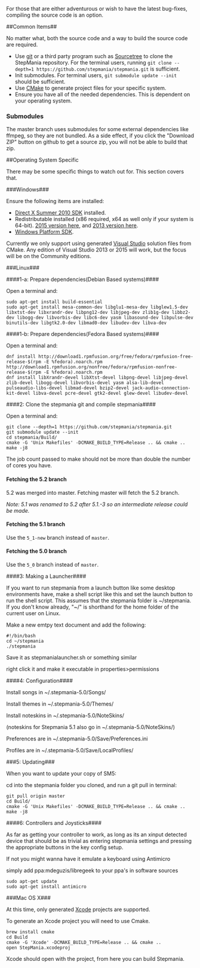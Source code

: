 For those that are either adventurous or wish to have the latest bug-fixes, compiling the source code is an option.

##Common Items##

No matter what, both the source code and a way to build the source code are required.

* Use [git](https://git-scm.com/) or a third party program such as [Sourcetree](http://www.sourcetreeapp.com) to clone the StepMania repository. For the terminal users, running `git clone --depth=1 https://github.com/stepmania/stepmania.git` is sufficient.
* Init submodules.  For terminal users, `git submodule update --init` should be sufficient.
* Use [CMake](http://www.cmake.org/) to generate project files for your specific system.
* Ensure you have all of the needed dependencies. This is dependent on your operating system.

### Submodules ###
The master branch uses submodules for some external dependencies like ffmpeg,
so they are not bundled. As a side effect, if you click the "Download ZIP"
button on github to get a source zip, you will not be able to build that zip.

##Operating System Specific

There may be some specific things to watch out for. This section covers that.

###Windows###

Ensure the following items are installed:

* [Direct X Summer 2010 SDK](https://www.microsoft.com/en-us/download/details.aspx?id=6812) installed.
* Redistributable installed (x86 required, x64 as well only if your system is 64-bit). [2015 version here](https://www.microsoft.com/en-us/download/details.aspx?id=48145), and [2013 version here](https://www.microsoft.com/en-us/download/details.aspx?id=40784).
* [Windows Platform SDK](https://developer.microsoft.com/en-us/windows/downloads/windows-10-sdk).

Currently we only support using generated [Visual Studio](https://www.visualstudio.com/en-us/products/visual-studio-community-vs.aspx) solution files from CMake. Any edition of Visual Studio 2013 or 2015 will work, but the focus will be on the Community editions.

###Linux###

####1-a: Prepare dependencies(Debian Based systems)####

Open a terminal and:
```
sudo apt-get install build-essential
sudo apt-get install mesa-common-dev libglu1-mesa-dev libglew1.5-dev libxtst-dev libxrandr-dev libpng12-dev libjpeg-dev zlib1g-dev libbz2-dev libogg-dev libvorbis-dev libc6-dev yasm libasound-dev libpulse-dev binutils-dev libgtk2.0-dev libmad0-dev libudev-dev libva-dev
```
####1-b: Prepare dependencies(Fedora Based systems)####

Open a terminal and:
```
dnf install http://download1.rpmfusion.org/free/fedora/rpmfusion-free-release-$(rpm -E %fedora).noarch.rpm http://download1.rpmfusion.org/nonfree/fedora/rpmfusion-nonfree-release-$(rpm -E %fedora).noarch.rpm
dnf install libXrandr-devel libXtst-devel libpng-devel libjpeg-devel zlib-devel libogg-devel libvorbis-devel yasm alsa-lib-devel pulseaudio-libs-devel libmad-devel bzip2-devel jack-audio-connection-kit-devel libva-devel pcre-devel gtk2-devel glew-devel libudev-devel
```

####2: Clone the stepmania git and compile stepmania####

Open a terminal and:
```
git clone --depth=1 https://github.com/stepmania/stepmania.git
git submodule update --init
cd stepmania/Build/
cmake -G 'Unix Makefiles' -DCMAKE_BUILD_TYPE=Release .. && cmake ..
make -j8
```
The job count passed to make should not be more than double the number of cores you have.

#### Fetching the 5.2 branch ####
5.2 was merged into master.  Fetching master will fetch the 5.2 branch.

*Note: 5.1 was renamed to 5.2 after 5.1.-3 so an intermediate release could be made.*

#### Fetching the 5.1 branch ####
Use the `5_1-new` branch instead of `master`.

#### Fetching the 5.0 branch ####
Use the `5_0` branch instead of `master`.

####3: Making a Launcher####

If you want to run stepmania from a launch button like some desktop environments have, make a shell script like this and set the launch button to run the shell script. This assumes that the stepmania folder is ~/stepmania. If you don't know already, "~/" is shorthand for the home folder of the current user on Linux.

Make a new emtpy text document and add the following:
```
#!/bin/bash
cd ~/stepmania
./stepmania
```
Save it as stepmanialauncher.sh or something similar

right click it and make it executable in properties>permissions

####4: Configuration####

Install songs in ~/.stepmania-5.0/Songs/ 

Install themes in ~/.stepmania-5.0/Themes/ 

Install noteskins in ~/.stepmania-5.0/NoteSkins/ 

(noteskins for Stepmania 5.1 also go in ~/.stepmania-5.0/NoteSkins/)

Preferences are in ~/.stepmania-5.0/Save/Preferences.ini 

Profiles are in ~/.stepmania-5.0/Save/LocalProfiles/ 

###5: Updating###

When you want to update your copy of SM5: 

cd into the stepmania folder you cloned, and run a git pull in terminal:

```
git pull origin master
cd Build/
cmake -G 'Unix Makefiles' -DCMAKE_BUILD_TYPE=Release .. && cmake ..
make -j8
```
####6: Controllers and Joysticks####

As far as getting your controller to work, as long as its an xinput detected device that should be as trivial as entering stepmania settings and pressing the appropriate buttons in the key config setup.

If not you might wanna have it emulate a keyboard using Antimicro

simply add ppa:mdeguzis/libregeek to your ppa's in software sources
```
sudo apt-get update
sudo apt-get install antimicro 
```

###Mac OS X###

At this time, only generated [Xcode](https://developer.apple.com/xcode/) projects are supported.

To generate an Xcode project you will need to use Cmake.
```
brew install cmake
cd Build
cmake -G 'Xcode' -DCMAKE_BUILD_TYPE=Release .. && cmake ..
open StepMania.xcodeproj
```
Xcode should open with the project, from here you can build Stepmania.

